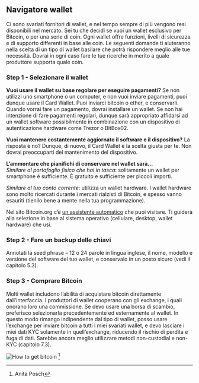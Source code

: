 ## Navigatore wallet
Ci sono svariati fornitori di wallet, e nel tempo sempre di più vengono resi disponibili nel mercato. Sei tu che decidi se vuoi un wallet esclusivo per Bitcoin, o per una serie di coin. Ogni wallet offre funzioni, livelli di sicurezza e di supporto differenti in base alle coin. Le seguenti domande ti aiuteranno nella scelta di un tipo di wallet basilare che potrà rispondere meglio alle tue necessità. Dovrai in ogni caso fare le tue ricerche in merito a quale produttore supporta quale coin.

### Step 1 - Selezionare il wallet
**Vuoi usare il wallet su base regolare per eseguire pagamenti?**
Se non utilizzi uno smartphone o un computer, e non vuoi inviare pagamenti, puoi dunque usare il Card Wallet. Puoi inviarci bitcoin o ether, e conservarli. Quando vorrai fare un pagamento, dovrai installare un wallet. Se non hai intenzione di fare pagamenti regolari, dunque sarà appropriato affidarsi ad un wallet software possibilmente in combinazione con un dispositivo di autenticazione hardware come Trezor o BitBox02.

**Vuoi mantenere costantemente aggiornato il software e il dispositivo?**
La risposta è no? Dunque, di nuovo, il Card Wallet è la scelta giusta per te. Non dovrai preoccuparti del mantenimento del dispositivo.

**L’ammontare che pianifichi di conservare nel wallet sarà...**  
*Similare al portafoglio fisico che hai in tasca*: solitamente un wallet per smartphone è sufficiente. È gratuito e sufficiente per piccoli importi.

*Similare al tuo conto corrente*: utilizza un wallet hardware. I wallet hardware sono molto ricercati durante i mercati rialzisti di Bitcoin, e spesso vanno esauriti (tienilo bene a mente nella tua programmazione).

Nel sito Bitcoin.org c’è [un assistente automatico](https://bitcoin.org/en/choose-your-wallet) che puoi visitare. Ti guiderà alla selezione in base al sistema operativo (cellulare, desktop, wallet hardware) che usi.

### Step 2 - Fare un backup delle chiavi
Annotati la seed phrase – 12 o 24 parole in lingua inglese, il nome, modello e versione del software del tuo wallet, e conservalo in un posto sicuro (vedi il capitolo 5.3).

### Step 3 - Comprare Bitcoin
Molti wallet includono l’abilità di acquistare bitcoin direttamente dall’interfaccia. I produttori di wallet cooperano con gli exchange, i quali onorano loro una commissione. Se devo usare una borsa di scambio, preferisco selezionarla precedentemente ed esternamente al wallet. In questo modo rimango indipendente dal tipo di wallet, posso usare l’exchange per inviare bitcoin a tutti i miei svariati wallet, e devo lasciare i miei dati KYC solamente in quell’exchange, riducendo il rischio di perdita e fuga di dati. Sarebbe ancora meglio utilizzare metodi non-custodial e non-KYC (capitolo 7.3).

![How to get bitcoin](resources/_Buying-methods.png) [^72]

[^72]: Anita Posch
